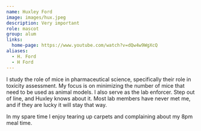 ```yaml
---
name: Huxley Ford
image: images/hux.jpeg
description: Very important
role: mascot
group: alum
links:
  home-page: https://www.youtube.com/watch?v=dQw4w9WgXcQ
aliases:
  - H. Ford
  - H Ford
---
```

I study the role of mice in pharmaceutical science, specifically their role in toxicity assessment. My focus is on minimizing the number of mice that need to be used as animal models.
I also serve as the lab enforcer. Step out of line, and Huxley knows about it. Most lab members have never met me, and if they are lucky it will stay that way.

In my spare time I enjoy tearing up carpets and complaining about my 8pm meal time.
